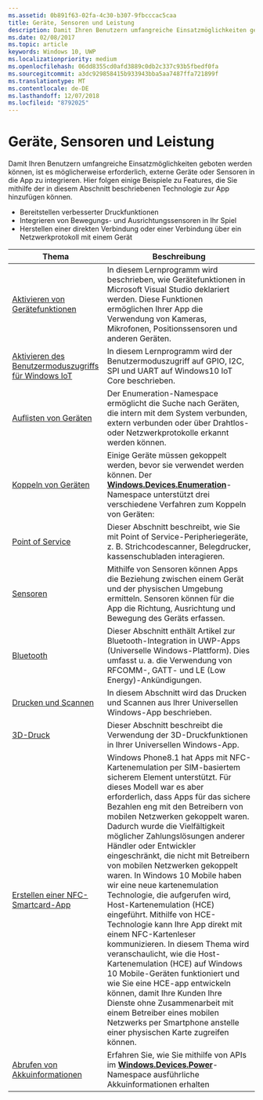 ```yaml
---
ms.assetid: 0b891f63-02fa-4c30-b307-9fbcccac5caa
title: Geräte, Sensoren und Leistung
description: Damit Ihren Benutzern umfangreiche Einsatzmöglichkeiten geboten werden können, ist es möglicherweise erforderlich, externe Geräte oder Sensoren in die App zu integrieren.
ms.date: 02/08/2017
ms.topic: article
keywords: Windows 10, UWP
ms.localizationpriority: medium
ms.openlocfilehash: 06dd8355cd0afd3889c0db2c337c93b5fbedf0fa
ms.sourcegitcommit: a3dc929858415b933943bba5aa7487ffa721899f
ms.translationtype: MT
ms.contentlocale: de-DE
ms.lasthandoff: 12/07/2018
ms.locfileid: "8792025"
---
```

# <a name="devices-sensors-and-power"></a>Geräte, Sensoren und Leistung


Damit Ihren Benutzern umfangreiche Einsatzmöglichkeiten geboten werden können, ist es möglicherweise erforderlich, externe Geräte oder Sensoren in die App zu integrieren. Hier folgen einige Beispiele zu Features, die Sie mithilfe der in diesem Abschnitt beschriebenen Technologie zur App hinzufügen können.

-   Bereitstellen verbesserter Druckfunktionen
-   Integrieren von Bewegungs- und Ausrichtungssensoren in Ihr Spiel
-   Herstellen einer direkten Verbindung oder einer Verbindung über ein Netzwerkprotokoll mit einem Gerät

| Thema | Beschreibung |
|-------|-------------|
| [Aktivieren von Gerätefunktionen](enable-device-capabilities.md) | In diesem Lernprogramm wird beschrieben, wie Gerätefunktionen in Microsoft Visual Studio deklariert werden. Diese Funktionen ermöglichen Ihrer App die Verwendung von Kameras, Mikrofonen, Positionssensoren und anderen Geräten. | 
| [Aktivieren des Benutzermoduszugriffs für Windows IoT](enable-usermode-access.md) | In diesem Lernprogramm wird der Benutzermoduszugriff auf GPIO, I2C, SPI und UART auf Windows10 IoT Core beschrieben. |
| [Auflisten von Geräten](enumerate-devices.md) | Der Enumeration-Namespace ermöglicht die Suche nach Geräten, die intern mit dem System verbunden, extern verbunden oder über Drahtlos- oder Netzwerkprotokolle erkannt werden können. |
| [Koppeln von Geräten](pair-devices.md) | Einige Geräte müssen gekoppelt werden, bevor sie verwendet werden können. Der [<strong>Windows.Devices.Enumeration</strong>](https://msdn.microsoft.com/library/windows/apps/BR225459)-Namespace unterstützt drei verschiedene Verfahren zum Koppeln von Geräten: |
| [Point of Service](point-of-service.md) | Dieser Abschnitt beschreibt, wie Sie mit Point of Service-Peripheriegeräte, z. B. Strichcodescanner, Belegdrucker, kassenschubladen interagieren. | 
| [Sensoren](sensors.md) | Mithilfe von Sensoren können Apps die Beziehung zwischen einem Gerät und der physischen Umgebung ermitteln. Sensoren können für die App die Richtung, Ausrichtung und Bewegung des Geräts erfassen. |
| [Bluetooth](bluetooth.md) | Dieser Abschnitt enthält Artikel zur Bluetooth-Integration in UWP-Apps (Universelle Windows-Plattform). Dies umfasst u. a. die Verwendung von RFCOMM-, GATT- und LE (Low Energy)-Ankündigungen. | 
| [Drucken und Scannen](printing-and-scanning.md) | In diesem Abschnitt wird das Drucken und Scannen aus Ihrer Universellen Windows-App beschrieben. | 
| [3D-Druck](3d-printing.md) | Dieser Abschnitt beschreibt die Verwendung der 3D-Druckfunktionen in Ihrer Universellen Windows-App. |
| [Erstellen einer NFC-Smartcard-App](host-card-emulation.md) | Windows Phone8.1 hat Apps mit NFC-Kartenemulation per SIM-basiertem sicherem Element unterstützt. Für dieses Modell war es aber erforderlich, dass Apps für das sichere Bezahlen eng mit den Betreibern von mobilen Netzwerken gekoppelt waren. Dadurch wurde die Vielfältigkeit möglicher Zahlungslösungen anderer Händler oder Entwickler eingeschränkt, die nicht mit Betreibern von mobilen Netzwerken gekoppelt waren. In Windows 10 Mobile haben wir eine neue kartenemulation Technologie, die aufgerufen wird, Host-Kartenemulation (HCE) eingeführt. Mithilfe von HCE-Technologie kann Ihre App direkt mit einem NFC-Kartenleser kommunizieren. In diesem Thema wird veranschaulicht, wie die Host-Kartenemulation (HCE) auf Windows 10 Mobile-Geräten funktioniert und wie Sie eine HCE-app entwickeln können, damit Ihre Kunden Ihre Dienste ohne Zusammenarbeit mit einem Betreiber eines mobilen Netzwerks per Smartphone anstelle einer physischen Karte zugreifen können. |
| [Abrufen von Akkuinformationen](get-battery-info.md) | Erfahren Sie, wie Sie mithilfe von APIs im [<strong>Windows.Devices.Power</strong>](https://msdn.microsoft.com/library/windows/apps/Dn895017)-Namespace ausführliche Akkuinformationen erhalten |


